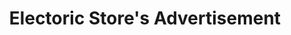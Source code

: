 ---
title: Electoric Store's Advertisement
category: paintings
series: -2015
year: 2015
image: camera2.JPG
size: 
materials: acrylic on canvas
---